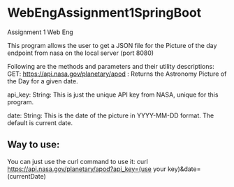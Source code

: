# WebEngAssignment1SpringBoot
Assignment 1 Web Eng

This program allows the user to get a JSON file for the Picture of the day endpoint from nasa on the local server (port 8080)

Following are the methods and parameters and their utility descriptions:
GET: https://api.nasa.gov/planetary/apod : 	Returns the Astronomy Picture of the Day for a given date.

api_key: String: This is just the unique API key from NASA, unique for this program.

date: String: This is the date of the picture in YYYY-MM-DD format. The default is current date.

## Way to use:
You can just use the curl command to use it:
curl https://api.nasa.gov/planetary/apod?api_key=(use your key)&date=(currentDate)
